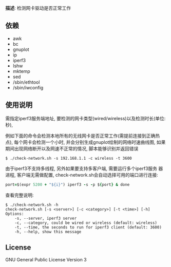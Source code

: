 **描述**: 检测网卡驱动是否正常工作

## 依赖

- awk
- bc
- gnuplot
- ip
- iperf3
- lshw
- mktemp
- sed
- /sbin/ethtool
- /sbin/iwconfig

## 使用说明

需指定iperf3服务端地址, 要检测的网卡类型(wired/wireless)以及检测时长(单位:秒),

例如下面的命令会检测本地所有的无线网卡是否正常工作(需提前连接到正确热
点), 每个网卡会检测一个小时, 并会分别生成gnuplot绘制的网络时速曲线图,
如果期间出现网络断开以及网速不正常的情况, 脚本能够识别并返回错误
```
$ ./check-network.sh -s 192.168.1.1 -c wireless -t 3600
```

由于iperf3不支持多线程, 另外如果要支持多客户端, 需要运行多个iperf3服务
器进程, 客户端无需做配置, check-network.sh会自动选择可用的端口进行连接:
``` for i in $(seq 50); do
port=$(expr 5200 + "${i}") iperf3 -s -p ${port} & done
```

查看完整说明:
```
$ ./check-network.sh -h
check-network.sh [-s <server>] [-c <category>] [-t <time>] [-h]
Options:
    -s, --server, iperf3 server
    -c, --category, could be wired or wireless (default: wireless)
    -t, --time, the seconds to run for iperf3 client (default: 3600)
    -h, --help, show this message
```

## License

GNU General Public License Version 3
